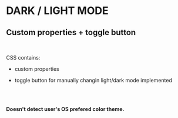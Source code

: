 # DARK / LIGHT MODE

## Custom properties + toggle button

<br>

CSS contains:
<br>

- custom properties

- toggle button for manually changin light/dark mode implemented

<br><br>

**Doesn't detect user's OS prefered color theme.**
